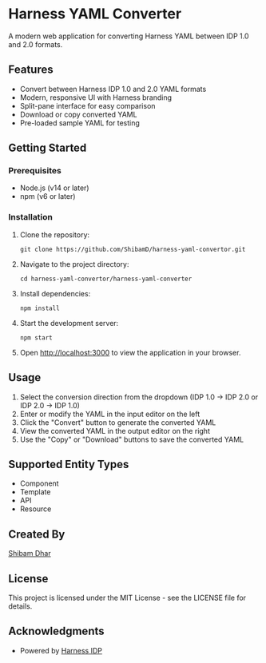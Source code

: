 # Harness YAML Converter

A modern web application for converting Harness YAML between IDP 1.0 and 2.0 formats.

## Features

- Convert between Harness IDP 1.0 and 2.0 YAML formats
- Modern, responsive UI with Harness branding
- Split-pane interface for easy comparison
- Download or copy converted YAML
- Pre-loaded sample YAML for testing

## Getting Started

### Prerequisites

- Node.js (v14 or later)
- npm (v6 or later)

### Installation

1. Clone the repository:
   ```
   git clone https://github.com/ShibamD/harness-yaml-convertor.git
   ```

2. Navigate to the project directory:
   ```
   cd harness-yaml-convertor/harness-yaml-converter
   ```

3. Install dependencies:
   ```
   npm install
   ```

4. Start the development server:
   ```
   npm start
   ```

5. Open [http://localhost:3000](http://localhost:3000) to view the application in your browser.

## Usage

1. Select the conversion direction from the dropdown (IDP 1.0 → IDP 2.0 or IDP 2.0 → IDP 1.0)
2. Enter or modify the YAML in the input editor on the left
3. Click the "Convert" button to generate the converted YAML
4. View the converted YAML in the output editor on the right
5. Use the "Copy" or "Download" buttons to save the converted YAML

## Supported Entity Types

- Component
- Template
- API
- Resource

## Created By

[Shibam Dhar](https://in.linkedin.com/in/shibamdhar)

## License

This project is licensed under the MIT License - see the LICENSE file for details.

## Acknowledgments

- Powered by [Harness IDP](https://www.harness.io/products/internal-developer-portal)
